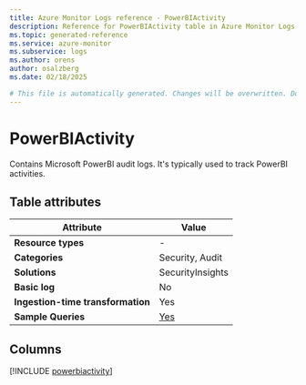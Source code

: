 ```yaml
---
title: Azure Monitor Logs reference - PowerBIActivity
description: Reference for PowerBIActivity table in Azure Monitor Logs.
ms.topic: generated-reference
ms.service: azure-monitor
ms.subservice: logs
ms.author: orens
author: osalzberg
ms.date: 02/18/2025

# This file is automatically generated. Changes will be overwritten. Do not change this file directly.
---
```


# PowerBIActivity

Contains Microsoft PowerBI audit logs. It's typically used to track PowerBI activities.


## Table attributes

|Attribute|Value|
|---|---|
|**Resource types**|-|
|**Categories**|Security, Audit|
|**Solutions**| SecurityInsights|
|**Basic log**|No|
|**Ingestion-time transformation**|Yes|
|**Sample Queries**|[Yes](/azure/azure-monitor/reference/queries/powerbiactivity)|



## Columns
  
[!INCLUDE [powerbiactivity](~/reusable-content/ce-skilling/azure/includes/azure-monitor/reference/tables/powerbiactivity-include.md)]
